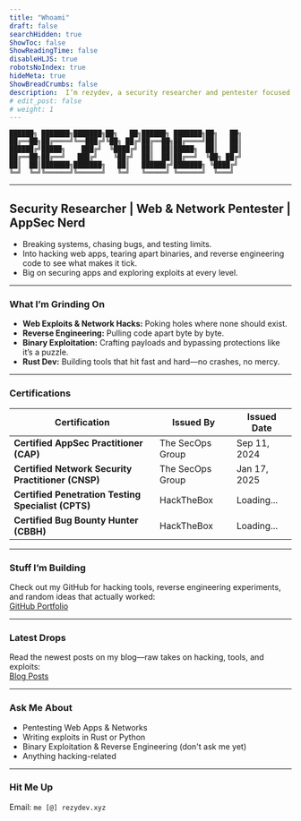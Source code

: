 ```yaml
---
title: "Whoami"
draft: false
searchHidden: true
ShowToc: false
ShowReadingTime: false
disableHLJS: true
robotsNoIndex: true
hideMeta: true
ShowBreadCrumbs: false
description:  I’m rezydev, a security researcher and pentester focused on web exploits. Always building tools, breaking systems, and sharing insights on hacking.
# edit_post: false
# weight: 1
---
```


~~~
██████╗ ███████╗███████╗██╗   ██╗██████╗ ███████╗██╗   ██╗  
██╔══██╗██╔════╝╚══███╔╝╚██╗ ██╔╝██╔══██╗██╔════╝██║   ██║  
██████╔╝█████╗    ███╔╝  ╚████╔╝ ██║  ██║█████╗  ██║   ██║  
██╔══██╗██╔══╝   ███╔╝    ╚██╔╝  ██║  ██║██╔══╝  ╚██╗ ██╔╝  
██║  ██║███████╗███████╗   ██║   ██████╔╝███████╗ ╚████╔╝   
╚═╝  ╚═╝╚══════╝╚══════╝   ╚═╝   ╚═════╝ ╚══════╝  ╚═══╝    
~~~

---

## **Security Researcher | Web & Network Pentester | AppSec Nerd**

- Breaking systems, chasing bugs, and testing limits.  
- Into hacking web apps, tearing apart binaries, and reverse engineering code to see what makes it tick.  
- Big on securing apps and exploring exploits at every level.  

---

### **What I’m Grinding On**
- **Web Exploits & Network Hacks:** Poking holes where none should exist.  
- **Reverse Engineering:** Pulling code apart byte by byte.  
- **Binary Exploitation:** Crafting payloads and bypassing protections like it’s a puzzle.  
- **Rust Dev:** Building tools that hit fast and hard—no crashes, no mercy.  

---

### **Certifications**
| Certification                            | Issued By        | Issued Date     |
| --------------------------------------- | ---------------- | --------------- |
| **Certified AppSec Practitioner (CAP)** | The SecOps Group | Sep 11, 2024    |
| **Certified Network Security Practitioner (CNSP)** | The SecOps Group | Jan 17, 2025    |
| **Certified Penetration Testing Specialist (CPTS)** | HackTheBox | Loading...      |
| **Certified Bug Bounty Hunter (CBBH)**  | HackTheBox       | Loading...      |

---

### **Stuff I’m Building**
Check out my GitHub for hacking tools, reverse engineering experiments, and random ideas that actually worked:  
[GitHub Portfolio](https://github.com/Rezy-Dev)

---

### **Latest Drops**
Read the newest posts on my blog—raw takes on hacking, tools, and exploits:  
[Blog Posts](https://rezy-dev.github.io/)

---

### **Ask Me About**
- Pentesting Web Apps & Networks  
- Writing exploits in Rust or Python  
- Binary Exploitation & Reverse Engineering (don't ask me yet)
- Anything hacking-related  

---

### **Hit Me Up**
Email: `me [@] rezydev.xyz`
